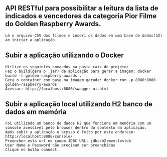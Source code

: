 ## API RESTful para possibilitar a leitura da lista de indicados e vencedores da categoria Pior Filme do Golden Raspberry Awards.
    Lê o arquivo CSV dos filmes e inseri os dados em uma base de dados(h2) ao iniciar a aplicação

## Subir a aplicação utilizando o Docker
	Utilize os seguintes comandos na pasta raiz do projeto:
	Faz o build(gera o .jar) da aplicação para gerar a imagem: docker build -t golden-raspberry-awards .
	Gera o container com base na imagem gerada: docker run -p 8080:8080 golden-raspberry-awards
	Acessar: http://localhost:8080/swagger-ui.html

## Subir a aplicação local utilizando H2 banco de dados em memória
	Foi utilizado um banco de dados H2 que funciona em memória com um console acessível pelo browser dentro do contexto da aplicação.
	Após subir a aplicação o acesso é feito por este endereço: http://localhost:8080/console/
	Preencher esta url no campo JDBC URL: jdbc:h2:mem:testdb
	User Name e Password não precisam ser preenchidas
	Clique no botão connect.